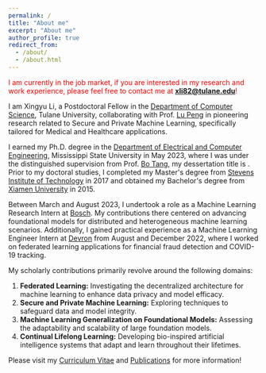 ```yaml
---
permalink: /
title: "About me"
excerpt: "About me"
author_profile: true
redirect_from: 
  - /about/
  - /about.html
---
```

<span style="color:red">I am currently in the job market, if you are interested in my research and work experience, please feel free to contact me at **xli82@tulane.edu**! 
</span>

I am Xingyu Li, a Postdoctoral Fellow in the [Department of Computer Science](https://sse.tulane.edu/cs/postdoctoral-fellows), Tulane University, collaborating with Prof. [Lu Peng](https://cs.tulane.edu/~lpeng3/) in pioneering research related to Secure and Private Machine Learning, specifically tailored for Medical and Healthcare applications. 

I earned my Ph.D. degree in the [Department of Electrical and Computer Engineering](https://www.ece.msstate.edu/), Mississippi State University in May 2023, where I was under the distinguished supervision from Prof. [Bo Tang](https://users.wpi.edu/~btang1/), my dessertation title is . Prior to my doctoral studies, I completed my Master's degree from [Stevens Institute of Technology](https://www.stevens.edu/) in 2017 and obtained my Bachelor's degree from [Xiamen University](https://www.xmu.edu.cn/) in 2015. 

Between March and August 2023, I undertook a role as a Machine Learning Research Intern at [Bosch](https://www.bosch-ai.com/). My contributions there centered on advancing foundational models for distributed and heterogeneous machine learning scenarios. Additionally, I gained practical experience as a Machine Learning Engineer Intern at [Devron](https://www.devron.ai/) from August and December 2022, where I worked on federated learning applications for financial fraud detection and COVID-19 tracking.

My scholarly contributions primarily revolve around the following domains:

1. **Federated Learning:** Investigating the decentralized architecture for machine learning to enhance data privacy and model efficacy.
2. **Secure and Private Machine Learning:** Exploring techniques to safeguard data and model integrity.
3. **Machine Learning Generalization on Foundational Models:** Assessing the adaptability and scalability of large foundation models.
4. **Continual Lifelong Learning:** Developing bio-inspired artificial intelligence systems that adapt and learn throughout their lifetimes.

Please visit my [Curriculum Vitae](https://nikoxing.github.io/cv/) and [Publications](https://nikoxing.github.io/publications/) for more information!
